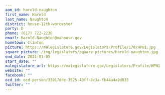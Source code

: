 ```yaml
---
aom_id: harold-naughton
first_name: Harold
last_name: Naughton
district: house-12th-worcester
party: D
phone: (617) 722-2230
email: Harold.Naughton@mahouse.gov
hometown: Clinton
picture: https://malegislature.gov/Legislators/Profile/170/HPN1.jpg
square_picture: /img/legislators/square-pictures/harold-naughton.jpg
end_date: 2021-01-05
start_date: ""
malegislature_url: https://malegislature.gov/Legislators/Profile/HPN1
website: ""
facebook: ""
ocd_id: ocd-person/33017dde-3525-43ff-8c3a-fb44a4a9d833
twitter: ""
---
```

